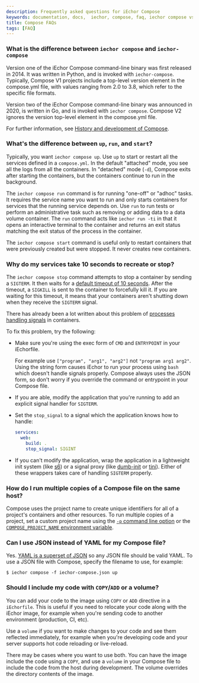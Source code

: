 ```yaml
---
description: Frequently asked questions for iEchor Compose
keywords: documentation, docs,  iechor, compose, faq, iechor compose vs iechor-compose
title: Compose FAQs
tags: [FAQ]
---
```


### What is the difference between `iechor compose` and `iechor-compose`

Version one of the iEchor Compose command-line binary was first released in 2014. It was written in Python, and is invoked with `iechor-compose`. Typically, Compose V1 projects include a top-level version element in the compose.yml file, with values ranging from 2.0 to 3.8, which refer to the specific file formats.

Version two of the iEchor Compose command-line binary was announced in 2020, is written in Go, and is invoked with `iechor compose`. Compose V2 ignores the version top-level element in the compose.yml file.

For further information, see [History and development of Compose](intro/history.md).

### What's the difference between `up`, `run`, and `start`?

Typically, you want `iechor compose up`. Use `up` to start or restart all the
services defined in a `compose.yml`. In the default "attached"
mode, you see all the logs from all the containers. In "detached" mode (`-d`),
Compose exits after starting the containers, but the containers continue to run
in the background.

The `iechor compose run` command is for running "one-off" or "adhoc" tasks. It
requires the service name you want to run and only starts containers for services
that the running service depends on. Use `run` to run tests or perform
an administrative task such as removing or adding data to a data volume
container. The `run` command acts like `iechor run -ti` in that it opens an
interactive terminal to the container and returns an exit status matching the
exit status of the process in the container.

The `iechor compose start` command is useful only to restart containers
that were previously created but were stopped. It never creates new
containers.

### Why do my services take 10 seconds to recreate or stop?

The `iechor compose stop` command attempts to stop a container by sending a `SIGTERM`. It then waits
for a [default timeout of 10 seconds](../reference/cli/iechor/compose/stop.md). After the timeout,
a `SIGKILL` is sent to the container to forcefully kill it. If you
are waiting for this timeout, it means that your containers aren't shutting down
when they receive the `SIGTERM` signal.

There has already been a lot written about this problem of
[processes handling signals](https://medium.com/@gchudnov/trapping-signals-in-iechor-containers-7a57fdda7d86)
in containers.

To fix this problem, try the following:

- Make sure you're using the exec form of `CMD` and `ENTRYPOINT`
in your iEchorfile.

  For example use `["program", "arg1", "arg2"]` not `"program arg1 arg2"`.
  Using the string form causes iEchor to run your process using `bash` which
  doesn't handle signals properly. Compose always uses the JSON form, so don't
  worry if you override the command or entrypoint in your Compose file.

- If you are able, modify the application that you're running to
add an explicit signal handler for `SIGTERM`.

- Set the `stop_signal` to a signal which the application knows how to handle:

  ```yaml
  services:
    web:
      build: .
      stop_signal: SIGINT
  ```

- If you can't modify the application, wrap the application in a lightweight init
system (like [s6](https://skarnet.org/software/s6/)) or a signal proxy (like
[dumb-init](https://github.com/Yelp/dumb-init) or
[tini](https://github.com/krallin/tini)).  Either of these wrappers takes care of
handling `SIGTERM` properly.

### How do I run multiple copies of a Compose file on the same host?

Compose uses the project name to create unique identifiers for all of a
project's containers and other resources. To run multiple copies of a project,
set a custom project name using the [`-p` command line option](reference/index.md)
or the [`COMPOSE_PROJECT_NAME` environment variable](environment-variables/envvars.md#compose_project_name).

### Can I use JSON instead of YAML for my Compose file?

Yes. [YAML is a superset of JSON](https://stackoverflow.com/a/1729545/444646) so
any JSON file should be valid YAML. To use a JSON file with Compose,
specify the filename to use, for example:

```console
$ iechor compose -f iechor-compose.json up
```

### Should I include my code with `COPY`/`ADD` or a volume?

You can add your code to the image using `COPY` or `ADD` directive in a
`iEchorfile`.  This is useful if you need to relocate your code along with the
iEchor image, for example when you're sending code to another environment
(production, CI, etc).

Use a `volume` if you want to make changes to your code and see them
reflected immediately, for example when you're developing code and your server
supports hot code reloading or live-reload.

There may be cases where you want to use both. You can have the image
include the code using a `COPY`, and use a `volume` in your Compose file to
include the code from the host during development. The volume overrides
the directory contents of the image.
